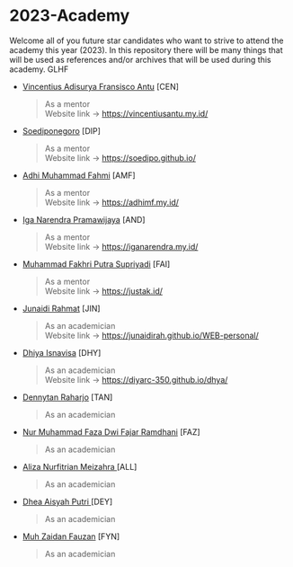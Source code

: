 # 2023-Academy

Welcome all of you future star candidates who want to strive to attend the academy this year (2023). In this repository there will be many things that will be used as references and/or archives that will be used during this academy. GLHF

- [Vincentius Adisurya Fransisco Antu](https://github.com/vincentiusantu) [CEN]
  > As a mentor  
  > Website link -> https://vincentiusantu.my.id/
- [Soediponegoro](https://github.com/Soedipo) [DIP]
  > As a mentor  
  > Website link -> https://soedipo.github.io/
- [Adhi Muhammad Fahmi](https://github.com/adhiiimf) [AMF]
  > As a mentor  
  > Website link -> https://adhimf.my.id/
- [Iga Narendra Pramawijaya](https://github.com/IritaSee) [AND]
  > As a mentor  
  > Website link -> https://iganarendra.my.id/
- [Muhammad Fakhri Putra Supriyadi](https://github.com/fakhrip) [FAI]
  > As a mentor  
  > Website link -> https://justak.id/
- [Junaidi Rahmat](https://github.com/Junaidirah) [JIN]
  > As an academician <br>
  > Website link -> https://junaidirah.github.io/WEB-personal/
- [Dhiya Isnavisa](https://github.com/DiyArc-350) [DHY]
  > As an academician <br>
  > Website link -> https://diyarc-350.github.io/dhya/
- [Dennytan Raharjo](https://github.com/DenTan77) [TAN]
  > As an academician <br>
- [Nur Muhammad Faza Dwi Fajar Ramdhani](https://github.com/fxfyfaza) [FAZ]
  > As an academician <br>
- [Aliza Nurfitrian Meizahra ](https://github.com/Alizaaaja4) [ALL]
  > As an academician <br>
- [Dhea Aisyah Putri ](https://github.com/dheaaisyah) [DEY]
  > As an academician <br>
- [Muh Zaidan Fauzan](https://github.com/Zaidanfzn) [FYN]
  > As an academician <br>
